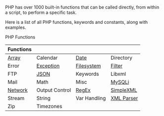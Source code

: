 PHP has over 1000 built-in functions that can be called directly, from within a script, to perform a specific task.

Here is a list of all PHP functions, keywords and constants, along with examples.

PHP Functions

| Functions | |||
| -------- | -------- | -------- | -------- | 
| [Array](../DS/phpArray.md) | Calendar | [Date](../Func/phpDate.md) |Directory| 
|Error |[Exception](../Func/phpExceptions.md) |[Filesystem](../Adv/phpFile.md) | [Filter](../Func/phpFilters.md)| 
|FTP |[JSON](../Func/phpJSON.md) |Keywords| Libxml| 
|Mail |Math |Misc |[MySQLi](../Adv/phpMySql.md) |
|[Network](../Func/phpCookie.md) |Output Control |[RegEx](../Func/phpRegex.md) |[SimpleXML](../Adv/phpXML.md#simplexml)| 
|Stream |String| Var Handling|[XML Parser](../Adv/phpXML.md)| 
|Zip |Timezones|||
